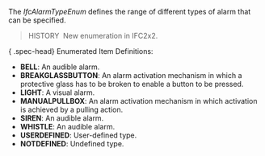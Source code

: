﻿The _IfcAlarmTypeEnum_ defines the range of different types of alarm that can be specified.

> HISTORY&nbsp; New enumeration in IFC2x2.

{ .spec-head}
Enumerated Item Definitions:

* **BELL**: An audible alarm.
* **BREAKGLASSBUTTON**: An alarm activation mechanism in which a protective glass has to be broken to enable a button to be pressed.
* **LIGHT**: A visual alarm.
* **MANUALPULLBOX**: An alarm activation mechanism in which activation is achieved by a pulling action.
* **SIREN**: An audible alarm.
* **WHISTLE**: An audible alarm.
* **USERDEFINED**: User-defined type.
* **NOTDEFINED**: Undefined type.